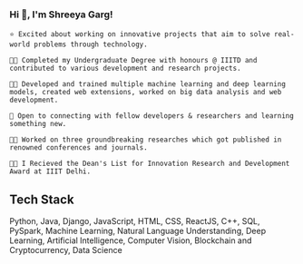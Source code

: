 ### Hi 👋, I'm Shreeya Garg!

<!--
**shreeya13garg/shreeya13garg** is a ✨ _special_ ✨ repository because its `README.md` (this file) appears on your GitHub profile.
-->

    ⭐ Excited about working on innovative projects that aim to solve real-world problems through technology.

    👨‍🎓 Completed my Undergraduate Degree with honours @ IIITD and contributed to various development and research projects.

    👨‍💻 Developed and trained multiple machine learning and deep learning models, created web extensions, worked on big data analysis and web development.

    🤝 Open to connecting with fellow developers & researchers and learning something new.

    👨‍🎓 Worked on three groundbreaking researches which got published in renowned conferences and journals. 
    
    👨‍🎓 I Recieved the Dean's List for Innovation Research and Development Award at IIIT Delhi. 

## Tech Stack 
Python, Java, Django, JavaScript, HTML, CSS, ReactJS, C++, SQL, PySpark, Machine Learning, Natural Language Understanding, Deep Learning, Artificial Intelligence, Computer Vision, Blockchain and Cryptocurrency, Data Science



   


